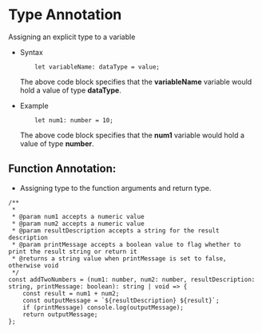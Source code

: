 # Type Annotation

Assigning an explicit type to a variable

-   Syntax

    ```
        let variableName: dataType = value;
    ```

    The above code block specifies that the **variableName** variable would hold a value of type **dataType**.

-   Example
    ```
        let num1: number = 10;
    ```
    The above code block specifies that the **num1** variable would hold a value of type **number**.

## Function Annotation:

-   Assigning type to the function arguments and return type.

```
/**
 *
 * @param num1 accepts a numeric value
 * @param num2 accepts a numeric value
 * @param resultDescription accepts a string for the result description
 * @param printMessage accepts a boolean value to flag whether to print the result string or return it
 * @returns a string value when printMessage is set to false, otherwise void
 */
const addTwoNumbers = (num1: number, num2: number, resultDescription: string, printMessage: boolean): string | void => {
    const result = num1 + num2;
    const outputMessage = `${resultDescription} ${result}`;
    if (printMessage) console.log(outputMessage);
    return outputMessage;
};
```
